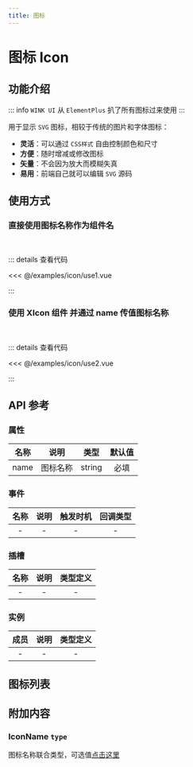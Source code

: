 ```yaml
---
title: 图标
---
```


# 图标 Icon

## 功能介绍

::: info
`WINK UI` 从 `ElementPlus` 扒了所有图标过来使用
:::

用于显示 `SVG` 图标，相较于传统的图片和字体图标：

-   **灵活**：可以通过 `CSS样式` 自由控制颜色和尺寸
-   **方便**：随时增减或修改图标
-   **矢量**：不会因为放大而模糊失真
-   **易用**：前端自己就可以编辑 `SVG` 源码

## 使用方式

### 直接使用图标名称作为组件名

<br />
<IconUse1 />

::: details 查看代码

<<< @/examples/icon/use1.vue

:::

### 使用 XIcon 组件 并通过 name 传值图标名称

<br />
<IconUse2 />

::: details 查看代码

<<< @/examples/icon/use2.vue

:::

## API 参考

### 属性

| 名称 |   说明   |  类型  | 默认值 |
| :--: | :------: | :----: | :----: |
| name | 图标名称 | string |  必填  |

### 事件

| 名称 | 说明 | 触发时机 | 回调类型 |
| :--: | :--: | :------: | :------: |
|  -   |  -   |    -     |    -     |

### 插槽

| 名称 | 说明 | 类型定义 |
| :--: | :--: | :------: |
|  -   |  -   |    -     |

### 实例

| 成员 | 说明 | 类型定义 |
| :--: | :--: | :------: |
|  -   |  -   |    -     |

## 图标列表

<IconList />

## 附加内容

### IconName `type`

图标名称联合类型，可选值[点击这里](#图标列表)

<script setup>
import IconUse1 from './use1.vue';
import IconUse2 from './use2.vue';
import IconList from './list.vue';
</script>
